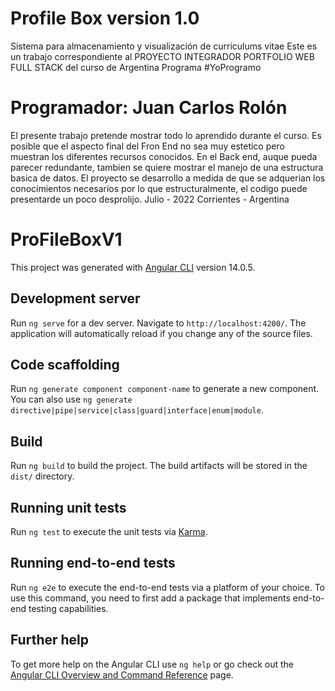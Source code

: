 # Profile Box version 1.0
Sistema para almacenamiento y visualización de curriculums vitae
Este es un trabajo correspondiente al PROYECTO INTEGRADOR PORTFOLIO WEB FULL STACK del curso de Argentina Programa #YoProgramo

# Programador: Juan Carlos Rolón
El presente trabajo pretende mostrar todo lo aprendido durante el curso.
Es posible que el aspecto final del Fron End no sea muy estetico pero muestran los diferentes recursos conocidos.
En el Back end, auque pueda parecer redundante, tambien se quiere mostrar el manejo de una estructura basica de datos.
El proyecto se desarrollo a medida de que se adquerian los conocimientos necesarios por lo que estructuralmente, el codigo puede presentarde un poco desprolijo.
Julio - 2022
Corrientes - Argentina


# ProFileBoxV1

This project was generated with [Angular CLI](https://github.com/angular/angular-cli) version 14.0.5.

## Development server

Run `ng serve` for a dev server. Navigate to `http://localhost:4200/`. The application will automatically reload if you change any of the source files.

## Code scaffolding

Run `ng generate component component-name` to generate a new component. You can also use `ng generate directive|pipe|service|class|guard|interface|enum|module`.

## Build

Run `ng build` to build the project. The build artifacts will be stored in the `dist/` directory.

## Running unit tests

Run `ng test` to execute the unit tests via [Karma](https://karma-runner.github.io).

## Running end-to-end tests

Run `ng e2e` to execute the end-to-end tests via a platform of your choice. To use this command, you need to first add a package that implements end-to-end testing capabilities.

## Further help

To get more help on the Angular CLI use `ng help` or go check out the [Angular CLI Overview and Command Reference](https://angular.io/cli) page.
